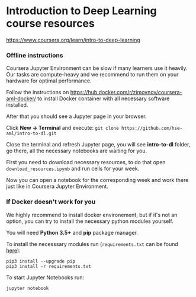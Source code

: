 # Introduction to Deep Learning course resources
https://www.coursera.org/learn/intro-to-deep-learning

### Offline instructions
Coursera Jupyter Environment can be slow if many learners use it heavily. Our tasks are compute-heavy and we recommend to run them on your hardware for optimal performance.

Follow the instructions on https://hub.docker.com/r/zimovnov/coursera-aml-docker/ to install Docker container with all necessary software installed.

After that you should see a Jupyter page in your browser.

Click **New -> Terminal** and execute: `git clone https://github.com/hse-aml/intro-to-dl.git`

Close the terminal and refresh Jupyter page, you will see **intro-to-dl** folder, go there, all the necessary notebooks are waiting for you.

First you need to download necessary resources, to do that open `download_resources.ipynb` and run cells for your week.

Now you can open a notebook for the corresponding week and work there just like in Coursera Jupyter Environment.

### If Docker doesn't work for you
We highly recommend to install docker environement, but if it's not an option, you can try to install the necessary python modules yourself.

You will need **Python 3.5+** and **pip** package manager.

To install the necesssary modules run (`requirements.txt` can be found [here](https://github.com/ZEMUSHKA/coursera-aml-docker/blob/master/requirements.txt)):
```
pip3 install --upgrade pip
pip3 install -r requirements.txt
```

To start Jupyter Notebooks run:
```
jupyter notebook
```
